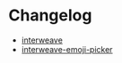 # Changelog

* [interweave](./packages/interweave/CHANGELOG.md)
* [interweave-emoji-picker](./packages/interweave-emoji-picker/CHANGELOG.md)
